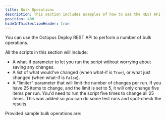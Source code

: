 ```yaml
---
title: Bulk Operations
description: This section includes examples of how to use the REST API to perform a variety of bulk operations using the Octopus Deploy API.
position: 400
hideInThisSectionHeader: true
---
```


You can use the Octopus Deploy REST API to perform a number of bulk operations.  

All the scripts in this section will include:
- A what-if parameter to let you run the script without worrying about saving any changes.
- A list of what would've changed (when what-if is `True`), or what just changed (when what-if is `False`).
- A "limiter" parameter that will limit the number of changes per run.  If you have 25 items to change, and the limit is set to 5, it will only change five items per run.  You'd need to run the script five times to change all 25 items.  This was added so you can do some test runs and spot-check the results.

Provided sample bulk operations are: